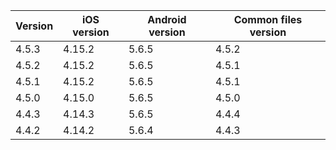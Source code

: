 | Version | iOS version | Android version | Common files version |
|---------|-------------|-----------------|----------------------|
| 4.5.3   | 4.15.2      | 5.6.5           | 4.5.2                |
| 4.5.2   | 4.15.2      | 5.6.5           | 4.5.1                |
| 4.5.1   | 4.15.2      | 5.6.5           | 4.5.1                |
| 4.5.0   | 4.15.0      | 5.6.5           | 4.5.0                |
| 4.4.3   | 4.14.3      | 5.6.5           | 4.4.4                |
| 4.4.2   | 4.14.2      | 5.6.4           | 4.4.3                |